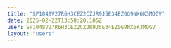 ```yaml
---
title: "SP1048V27R6H3CEZ2CZJR9J5E34EZ0G9NX6K3MQGV"
date: 2025-02-22T13:50:20.105Z
user: SP1048V27R6H3CEZ2CZJR9J5E34EZ0G9NX6K3MQGV
layout: "users"
---
```

    